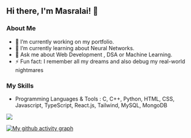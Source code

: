 <!-- Profile README for Masralai -->

## Hi there, I'm Masralai! 👋

### About Me

- 🔭 I’m currently working on my portfolio.
- 🌱 I’m currently learning about Neural Networks.
- 💬 Ask me about Web Development , DSA or Machine Learning.
- ⚡ Fun fact: I remember all my dreams and also debug my real-world nightmares
<!--- 📫 How to reach me: [Your Email/LinkedIn/Twitter].-->

### My Skills

- Programming Languages & Tools : C, C++, Python, HTML, CSS, Javascript, TypeScript, React.js, Tailwind, MySQL, MongoDB


![](http://github-profile-summary-cards.vercel.app/api/cards/profile-details?username=Masralai&theme=2077)


[![My github activity graph](https://github-readme-activity-graph.vercel.app/graph?username=Masralai&theme=tokyo-night&hide_border=true)](https://github.com/JustSurWHYving/github-readme-activity-graph)
<!-- Optional: Add more sections as needed -->
